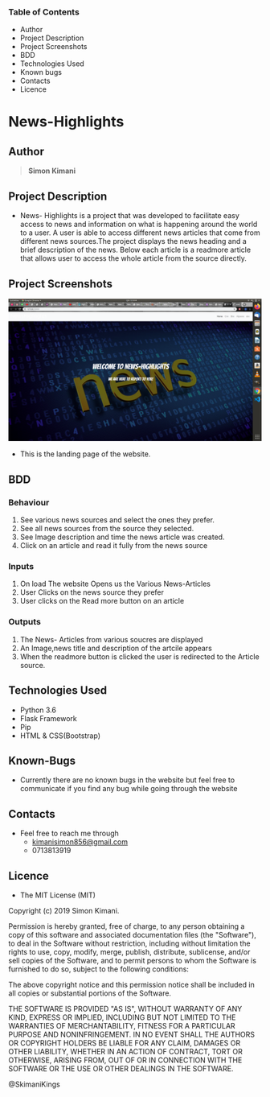 ### Table of Contents

- Author
- Project Description
- Project Screenshots
- BDD
- Technologies Used
- Known bugs
- Contacts
- Licence

# News-Highlights

## Author

> **Simon Kimani**

## Project Description

- News- Highlights is a project that was developed to facilitate easy access to news and information on what is happening around the world to a user. A user is able to access different news articles that come from different news sources.The project displays the news heading and a brief description of the news. Below each article is a readmore article that allows user to access the whole article from the source directly.

## Project Screenshots
![News Highlights](static/images/screenshot.png)
- This is the landing page of the website.

## BDD

### Behaviour

1. See various news sources and select the ones they prefer.
2. See all news sources from the source they selected.
3. See Image description and time the news article was created.
4. Click on an article and read it fully from the news source

### Inputs

1. On load The website Opens us the Various News-Articles
2. User Clicks on the news source they prefer
3. User clicks on the Read more button on an article

### Outputs

1. The News- Articles from various soucres are displayed
2. An Image,news title and description of the artcile appears
3. When the readmore button is clicked the user is redirected to the Article source.

## Technologies Used

- Python 3.6
- Flask Framework
- Pip
- HTML & CSS(Bootstrap)

## Known-Bugs

- Currently there are no known bugs in the website but feel free to communicate if you find any bug while going through the website

## Contacts

- Feel free to reach me through
  - kimanisimon856@gmail.com
  - 0713813919

## Licence

- The MIT License (MIT)

Copyright (c) 2019 Simon Kimani.

Permission is hereby granted, free of charge, to any person obtaining a copy of this software and associated documentation files (the "Software"), to deal in the Software without restriction, including without limitation the rights to use, copy, modify, merge, publish, distribute, sublicense, and/or sell copies of the Software, and to permit persons to whom the Software is furnished to do so, subject to the following conditions:

The above copyright notice and this permission notice shall be included in all copies or substantial portions of the Software.

THE SOFTWARE IS PROVIDED "AS IS", WITHOUT WARRANTY OF ANY KIND, EXPRESS OR IMPLIED, INCLUDING BUT NOT LIMITED TO THE WARRANTIES OF MERCHANTABILITY, FITNESS FOR A PARTICULAR PURPOSE AND NONINFRINGEMENT. IN NO EVENT SHALL THE AUTHORS OR COPYRIGHT HOLDERS BE LIABLE FOR ANY CLAIM, DAMAGES OR OTHER LIABILITY, WHETHER IN AN ACTION OF CONTRACT, TORT OR OTHERWISE, ARISING FROM, OUT OF OR IN CONNECTION WITH THE SOFTWARE OR THE USE OR OTHER DEALINGS IN THE SOFTWARE.

@SkimaniKings
